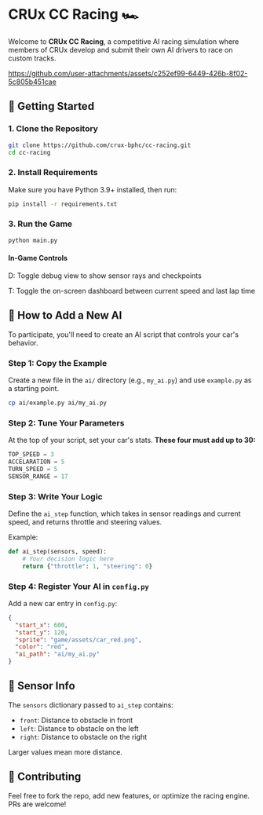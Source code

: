 ﻿# CRUx CC Racing 🏎️

Welcome to **CRUx CC Racing**, a competitive AI racing simulation where members of CRUx develop and submit their own AI drivers to race on custom tracks.

https://github.com/user-attachments/assets/c252ef99-6449-426b-8f02-5c805b451cae

## 🚀 Getting Started

### 1. Clone the Repository

```bash
git clone https://github.com/crux-bphc/cc-racing.git
cd cc-racing
```

### 2. Install Requirements

Make sure you have Python 3.9+ installed, then run:

```bash
pip install -r requirements.txt
```

### 3. Run the Game

```bash
python main.py
```

#### In-Game Controls

D: Toggle debug view to show sensor rays and checkpoints

T: Toggle the on-screen dashboard between current speed and last lap time


## 🤖 How to Add a New AI

To participate, you'll need to create an AI script that controls your car's behavior.




### Step 1: Copy the Example

Create a new file in the `ai/` directory (e.g., `my_ai.py`) and use `example.py` as a starting point.

```bash
cp ai/example.py ai/my_ai.py
```

### Step 2: Tune Your Parameters

At the top of your script, set your car's stats. **These four must add up to 30:**

```python
TOP_SPEED = 3
ACCELARATION = 5
TURN_SPEED = 5
SENSOR_RANGE = 17
```

### Step 3: Write Your Logic

Define the `ai_step` function, which takes in sensor readings and current speed, and returns throttle and steering values.

Example:

```python
def ai_step(sensors, speed):
    # Your decision logic here
    return {"throttle": 1, "steering": 0}
```

### Step 4: Register Your AI in `config.py`

Add a new car entry in `config.py`:

```json
{
  "start_x": 600,
  "start_y": 120,
  "sprite": "game/assets/car_red.png",
  "color": "red",
  "ai_path": "ai/my_ai.py"
}
```


## 📡 Sensor Info

The `sensors` dictionary passed to `ai_step` contains:

- `front`: Distance to obstacle in front
- `left`: Distance to obstacle on the left
- `right`: Distance to obstacle on the right

Larger values mean more distance.



## 👥 Contributing

Feel free to fork the repo, add new features, or optimize the racing engine. PRs are welcome!
